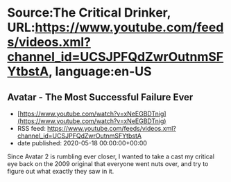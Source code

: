 # Source:The Critical Drinker, URL:https://www.youtube.com/feeds/videos.xml?channel_id=UCSJPFQdZwrOutnmSFYtbstA, language:en-US

## Avatar - The Most Successful Failure Ever
 - [https://www.youtube.com/watch?v=xNeEGBDTnig](https://www.youtube.com/watch?v=xNeEGBDTnig)
 - RSS feed: https://www.youtube.com/feeds/videos.xml?channel_id=UCSJPFQdZwrOutnmSFYtbstA
 - date published: 2020-05-18 00:00:00+00:00

Since Avatar 2 is rumbling ever closer, I wanted to take a cast my critical eye back on the 2009 original that everyone went nuts over, and try to figure out what exactly they saw in it.

